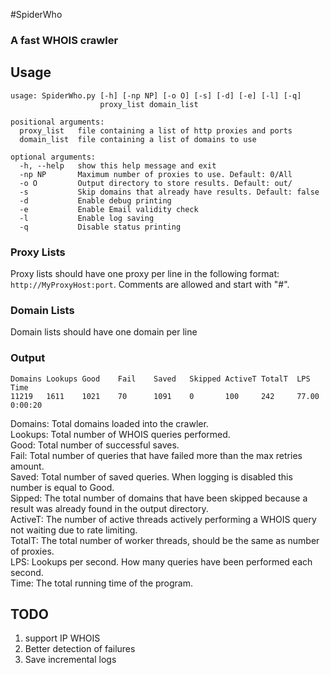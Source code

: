 
#SpiderWho

### A fast WHOIS crawler

## Usage
```
usage: SpiderWho.py [-h] [-np NP] [-o O] [-s] [-d] [-e] [-l] [-q]
                    proxy_list domain_list

positional arguments:
  proxy_list   file containing a list of http proxies and ports
  domain_list  file containing a list of domains to use

optional arguments:
  -h, --help   show this help message and exit
  -np NP       Maximum number of proxies to use. Default: 0/All
  -o O         Output directory to store results. Default: out/
  -s           Skip domains that already have results. Default: false
  -d           Enable debug printing
  -e           Enable Email validity check
  -l           Enable log saving
  -q           Disable status printing
```

### Proxy Lists
Proxy lists should have one proxy per line in the following format:
`http://MyProxyHost:port`.
Comments are allowed and start with "#".

### Domain Lists
Domain lists should have one domain per line

### Output
```
Domains Lookups Good    Fail    Saved   Skipped ActiveT TotalT  LPS     Time
11219   1611    1021    70      1091    0       100     242     77.00   0:00:20
```
Domains: Total domains loaded into the crawler.  
Lookups: Total number of WHOIS queries performed.  
Good: Total number of successful saves.  
Fail: Total number of queries that have failed more than the max retries amount.  
Saved: Total number of saved queries. When logging is disabled this number is equal to Good.  
Sipped: The total number of domains that have been skipped because a result was already found in the output directory.  
ActiveT: The number of active threads actively performing a WHOIS query not waiting due to rate limiting.  
TotalT: The total number of worker threads, should be the same as number of proxies.  
LPS: Lookups per second. How many queries have been performed each second.  
Time: The total running time of the program.  

## TODO
1. support IP WHOIS
2. Better detection of failures
3. Save incremental logs


